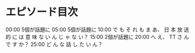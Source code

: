 # エピソード目次

00:00 5個が話題に
05:00 5個が話題に
10:00  で も そ れ も ま あ、 日 本 放 送 的 に は 意 味 な い ん じ ゃ な い？
15:00 2個が話題に
20:00  へ え、 TT さ ん で す か？
25:00  ど ん な 話 し た い ん？